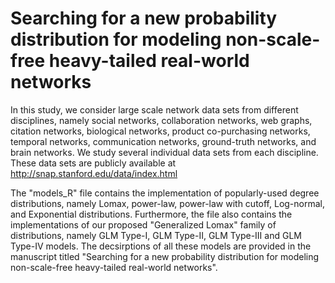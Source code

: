 # Searching for a new probability distribution for modeling non-scale-free heavy-tailed real-world networks

In this study, we consider large scale network data sets from different disciplines, namely social networks, collaboration networks, web graphs, citation networks, biological networks, product co-purchasing networks, temporal networks, communication networks, ground-truth networks, and brain networks. We study several individual data sets from each discipline. These data sets are publicly available at http://snap.stanford.edu/data/index.html

The "models_R" file contains the implementation of popularly-used degree distributions, namely Lomax, power-law, power-law with cutoff, Log-normal, and Exponential distributions. 
Furthermore, the file also contains the implementations of our proposed "Generalized Lomax" family of distributions, namely GLM Type-I, GLM Type-II, GLM Type-III and GLM Type-IV models. The decsirptions of all these models are provided in the manuscript titled "Searching for a new probability distribution for modeling non-scale-free heavy-tailed real-world networks". 
